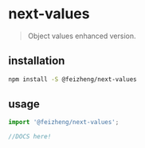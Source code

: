 # next-values
> Object values enhanced version.

## installation
```bash
npm install -S @feizheng/next-values
```

## usage
```js
import '@feizheng/next-values';

//DOCS here!
```
